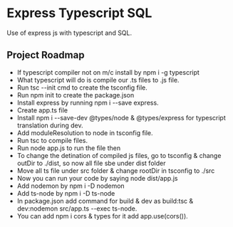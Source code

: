 
# Express Typescript SQL

Use of express js with typescript and SQL.


## Project Roadmap

- If typescript compiler not on m/c install by npm i -g typescript
- What typescript will do is compile our .ts files to .js file.
- Run tsc --init cmd to create the tsconfig file.
- Run npm init to create the package.json
- Install express by running npm i --save express.
- Create app.ts file
- Install npm i --save-dev @types/node & @types/express for typescript translation during dev.
- Add moduleResolution to node in tsconfig file.
- Run tsc to compile files.
- Run node app.js to run the file then
- To change the detination of compiled js files, go to tsconfig & change outDir to ./dist, so now all file sbe under dist folder
- Move all ts file under src folder & change rootDir in tsconfig to ./src
- Now you can run your code by saying node dist/app.js
- Add nodemon by npm i -D nodemon
- Add ts-node by npm i -D ts-node
- In package.json add command for build & dev as build:tsc & dev:nodemon src/app.ts --exec ts-node.
- You can add npm i cors & types for it add app.use(cors()).

